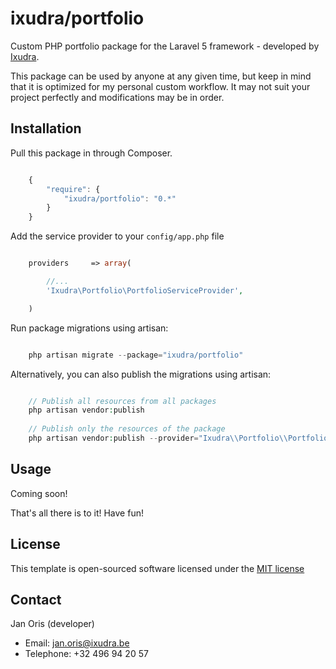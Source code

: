 ixudra/portfolio
=====================

Custom PHP portfolio package for the Laravel 5 framework - developed by [Ixudra](http://ixudra.be).

This package can be used by anyone at any given time, but keep in mind that it is optimized for my personal custom workflow. It may not suit your project perfectly and modifications may be in order.



## Installation

Pull this package in through Composer.

```js

    {
        "require": {
            "ixudra/portfolio": "0.*"
        }
    }

```

Add the service provider to your `config/app.php` file

```php

    providers     => array(

        //...
        'Ixudra\Portfolio\PortfolioServiceProvider',

    )

```

Run package migrations using artisan:

```php

    php artisan migrate --package="ixudra/portfolio"

```

Alternatively, you can also publish the migrations using artisan:

```php

    // Publish all resources from all packages
    php artisan vendor:publish
    
    // Publish only the resources of the package
    php artisan vendor:publish --provider="Ixudra\\Portfolio\\PortfolioServiceProvider"

```



## Usage

Coming soon!


That's all there is to it! Have fun!




## License

This template is open-sourced software licensed under the [MIT license](http://opensource.org/licenses/MIT)




## Contact

Jan Oris (developer)

- Email: jan.oris@ixudra.be
- Telephone: +32 496 94 20 57

